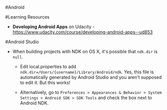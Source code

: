 #Android

#Learning Resources
* **Developing Android Apps** on Udacity - https://www.udacity.com/course/developing-android-apps--ud853


#Android Studio
* When building projects with NDK on OS X, it's possible that `ndk.dir` is `null`.

  * Edit local.properties to add `ndk.dir=/Users/{username}/Library/Android/ndk`. 
  Yes, this file is automatically generated by Android Studio and you aren't supposed to edit it.
  But this works!
  
  * Alternatively, go to `Preferences > Appearances & Behavior > System Settings > Android SDK > SDK Tools` and 
  check the box next to Android NDK.
